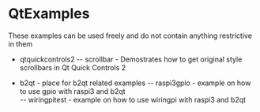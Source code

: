 # QtExamples

These examples can be used freely and do not contain anything restrictive in them

- qtquickcontrols2
-- scrollbar - Demostrates how to get original style scrollbars in Qt Quick Controls 2

- b2qt - place for b2qt related examples
-- raspi3gpio - example on how to use gpio with raspi3 and b2qt  
-- wiringpitest - example on how to use wiringpi  with raspi3 and b2qt

